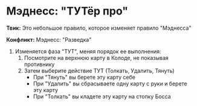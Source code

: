 # Мэднесс: "ТУТёр про"

**Твик:** Это небольшое правило, которое изменяет правило "Мэднесса"

**Конфликт:** Мэднесс: "Разведка"

1. Изменяется фаза "ТУТ", меняя порядок ее выполнения:
    1. Посмотрите на верхнюю карту в Колоде, не показывая противнику
    2. Затем выберите действие ТУТ (Толкать, Удалить, Тянуть)
        *   При "Тянуть" вы берете эту карту себе
        *   При "Удалить" вы сбрасываете одну карту с руки и берете эту карту
        *   При "Толкать" вы кладете эту карту на стопку Босса
